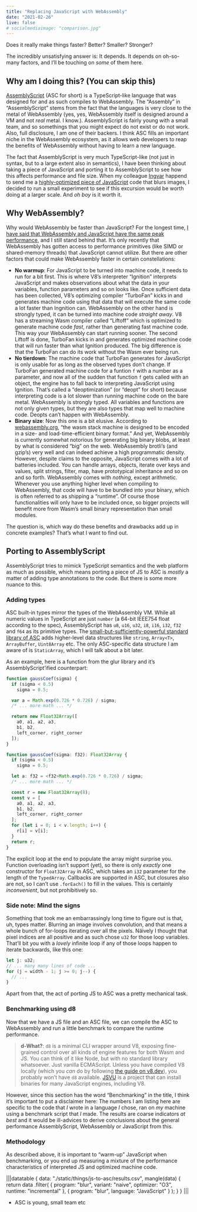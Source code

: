 ```yaml
---
title: "Replacing JavaScript with WebAssembly"
date: "2021-02-26"
live: false
# socialmediaimage: "comparison.jpg"
---
```


Does it really make things faster? Better? Smaller? Stronger? 

<!-- more -->

The incredibly unsatisfying answer is: It depends. It depends on oh-so-many factors, and I’ll be touching on _some_ of them here.

## Why am I doing this? (You can skip this)

[AssemblyScript] (ASC for short) is a TypeScript-like language that was designed for and as such compiles to WebAssembly. The “Assembly” in “AssemblyScript” stems from the fact that the languages is very close to the metal of WebAssembly (yes, yes, WebAssembly itself is designed around a VM and not _real_ metal. I know.). AssemblyScript is fairly young with a small team, and so somethings that you might expect do not exist or do not work. Also, full disclosure, I am one of their backers. I think ASC fills an important niche in the WebAssembly ecosystem, as it allows web developers to reap the benefits of WebAssembly without having to learn a new language.

The fact that AssemblyScript is very much TypeScript-like (not just in syntax, but to a large extent also in semantics), I have been thinking about taking a piece of JavaScript and porting it to AssemblyScript to see how this affects performance and file size. When my colleague [Ingvar] happend to send me a [highly-optimized piece of JavaScript][glur] code that blurs images, I decided to run a small experiment to see if this excursion would be worth doing at a larger scale. And _oh boy_ is it worth it.

## Why WebAssembly?

Why would WebAssembly be faster than JavaScript? For the longest time, [I have said that WebAssembly and JavaScript have the same peak performance][io19 talk], and I still stand behind that. It’s only recently that WebAssembly has gotten access to performance primitives (like SIMD or shared-memory threads) that JavaScript cannot utilize. But there are other factors that could make WebAssembly faster in certain constellations:

- **No warmup**: For JavaScript to be turned into machine code, it needs to run for a bit first. This is where V8’s interpreter “Ignition” interprets JavaScript and makes observations about what the data in your variables, function parameters and so on looks like. Once sufficient data has been collected, V8’s optimizing compiler “TurboFan” kicks in and generates machine code using that data that will execute the same code a lot faster than Ingnition can. WebAssembly on the other hand is strongly typed, it can be turned into machine code _straight away_. V8 has a streaming Wasm compiler called “Liftoff“ which is optimized to generate machine code _fast_, rather than generating fast machine code. This way your WebAssembly can start running sooner. The second Liftoff is done, TurboFan kicks in and generates optimized machine code that will run faster than what Ignition produced. The big difference is that the TurboFan can do its work without the Wasm ever being run. 
- **No tierdown**: The machine code that TurboFan generates for JavaScript is only usable for as long as the observed types don’t change. If TurboFan generated machine code for a funtion `f` with a number as a parameter, and now all of the sudden that function `f` gets called with an object, the engine has to fall back to interpreting JavaScript using Ignition. That’s called a “deoptimization” (or “deopt” for short) because interpreting code is a lot slower than running machine code on the bare metal. WebAssembly is strongly typed. All variables and functions are not only given types, but they are also types that map well to machine code. Deopts can’t happen with WebAssembly.
- **Binary size**: Now this one is a bit elusive. According to [webassembly.org], “the wasm stack machine is designed to be encoded in a size- and load-time-efficient binary format.” And yet, WebAssembly is currently somewhat notorious for generating big binary blobs, at least by what is considered “big” on the web. WebAssembly brotli’s (and gzip’s) very well and can indeed achieve a high programmatic density. However, despite claims to the opposite, JavaScript comes with a lot of batteries included. You can handle arrays, objects, iterate over keys and values, split strings, filter, map, have prototypical inheritance and so on and so forth. WebAssembly comes with _nothing_, except arithmetic. Whenever you use anything higher level when compiling to WebAssembly, that code will have to be bundled into your binary, which is often referred to as shipping a “runtime”. Of course those functionalities will only have to be included once, so bigger projects will benefit more from Wasm’s small binary representation than small modules.

The question is, which way do these benefits and drawbacks add up in concrete examples? That’s what I want to find out.

## Porting to AssemblyScript

AssemblyScript tries to mimick TypeScript semantics and the web platform as much as possible, which means porting a piece of JS to ASC is _mostly_ a matter of adding type annotations to the code. But there is some more nuance to this.

### Adding types

ASC built-in types mirror the types of the WebAssembly VM. While all numeric values in TypeScript are just `number` (a 64-bit IEEE754 float according to the spec), AssemblyScript has `u8`, `u16`, `u32`, `i8`, `i16`, `i32`, `f32` and `f64` as its primitive types. The [small-but-sufficiently-powerful standard library of ASC][asc stdlib] adds higher-level data structures like `string`, `Array<T>`, `ArrayBuffer`, `Uint8Array` etc. The only ASC-specific data structure I am aware of is `StaticArray`, which I will talk about a bit later.

As an example, here is a  function from the glur library and it’s AssemblyScript’ified counterpart:

```js
function gaussCoef(sigma) {
  if (sigma < 0.5)
    sigma = 0.5;

  var a = Math.exp(0.726 * 0.726) / sigma;
  /* ... more math ... */

  return new Float32Array([
    a0, a1, a2, a3, 
    b1, b2, 
    left_corner, right_corner
  ]);
}
```

```ts
function gaussCoef(sigma: f32): Float32Array {
  if (sigma < 0.5) 
    sigma = 0.5;

  let a: f32 = <f32>Math.exp(0.726 * 0.726) / sigma;
  /* ... more math ... */

  const r = new Float32Array(8);
  const v = [
    a0, a1, a2, a3, 
    b1, b2, 
    left_corner, right_corner
  ];
  for (let i = 0; i < v.length; i++) {
    r[i] = v[i];
  }
  return r;
}
```

The explicit loop at the end to populate the array might surprise you. Function overloading isn’t support (yet), so there is only _exactly_ one constructor for `Float32Array` in ASC, which takes an `i32` parameter for the length of the `TypedArray`. Callbacks are supported in ASC, but closures also are not, so I can’t use `.forEach()` to fill in the values. This is certainly _inconvenient_, but not prohibitively so. 

### Side note: Mind the signs

Something that took me an embarrassingly long time to figure out is that, uh, types matter. Blurring an image involves convolution, and that means a whole bunch of for-loops iterating over all the pixels. Näively I thought that pixel indices are all positive and as such chose `u32` for those loop variables. That’ll bit you with a _lovely_ infinite loop if any of those loops happen to iterate backwards, like this one:

```ts
let j: u32; 
// ... many many lines of code ...
for (j = width - 1; j >= 0; j--) {
  // ...
}
```

Apart from that, the act of porting JS to ASC was a pretty mechanical task.

### Benchmarking using d8

Now that we have a JS file and an ASC file, we can compile the ASC to WebAssembly and run a little benchmark to compare the runtime performance.

> **d-What?**: `d8` is a minimal CLI wrapper around V8, exposing fine-grained control over all kinds of engine features for both Wasm and JS. You can think of it like Node, but with no standard library whatsoever. Just vanilla ECMAScript. Unless you have compiled V8 locally (which you _can_ do by following [the guide on v8.dev][compile v8]), you probably won’t have `d8` available. [JSVU] is a project that can install binaries for many JavaScript engines, including V8.

However, since this section has the word “Benchmarking” in the title, I think it’s important to put a disclaimer here: The numbers I am listing here are specific to the code that _I_ wrote in a language _I_ chose, ran on _my_ machine using a benchmark script that _I_ made. The results are coarse indicators _at best_ and it would be ill-advices to derive conclusions about the general performance AssemblyScript, WebAssembly or JavaScript from this.

### Methodology

As described above, it is important to “warm-up” JavaScript when benchmarking, or you end up measuring a mixture of the performance characteristics of interpreted JS and optimized machine code.

|||datatable
{
  data: "./static/things/js-to-asc/results.csv",
  mangle(data) {
    return data
        .filter(
          {
            program: "blur",
            variant: "naive",
            optimizer: "O3",
            runtime: "incremental"
          },
          {
            program: "blur",
            language: "JavaScript"
          }
        );
  }
}
|||

- ASC is young, small team etc

[AssemblyScript]: https://assemblyscript.org
[Ingvar]: https://twitter.com/rreverser
[glur]: https://github.com/nodeca/glur
[asc stdlib]: https://www.assemblyscript.org/stdlib/globals.html
[compile v8]: https://v8.dev/docs/build
[jsvu]: https://github.com/GoogleChromeLabs/jsvu
[io19 talk]: https://www.youtube.com/watch?v=njt-Qzw0mVY&t=1064s
[webassembly.org]: https://webassembly.org/